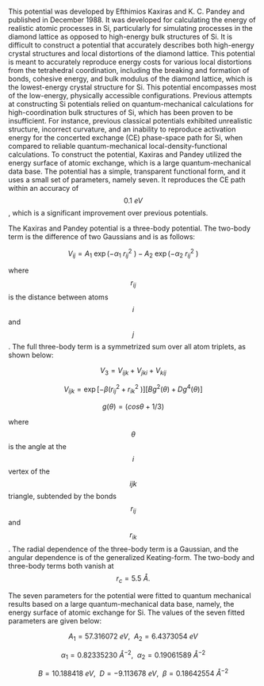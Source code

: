 This potential was developed by Efthimios Kaxiras and K. C. Pandey and published in December 1988.  It was developed for calculating the energy of realistic atomic processes in Si, particularly for simulating processes in the diamond lattice as opposed to high-energy bulk structures of Si.  It is difficult to construct a potential that accurately describes both high-energy crystal structures and local distortions of the diamond lattice.  This potential is meant to accurately reproduce energy costs for various local distortions from the tetrahedral coordination, including the breaking and formation of bonds, cohesive energy, and bulk modulus of the diamond lattice, which is the lowest-energy crystal structure for Si.  This potential encompasses most of the low-energy, physically accessible configurations.  Previous attempts at constructing Si potentials relied on quantum-mechanical calculations for high-coordination bulk structures of Si, which has been proven to be insufficient.  For instance, previous classical potentials exhibited unrealistic structure, incorrect curvature, and an inability to reproduce activation energy for the concerted exchange (CE) phase-space path for Si, when compared to reliable quantum-mechanical local-density-functional calculations.  To construct the potential, Kaxiras and Pandey utilized the energy surface of atomic exchange, which is a large quantum-mechanical data base.  The potential has a simple, transparent functional form, and it uses a small set of parameters, namely seven.  It reproduces the CE path within an accuracy of $$ 0.1\ eV $$, which is a significant improvement over previous potentials.  

The Kaxiras and Pandey potential is a three-body potential.  The two-body term is the difference of two Gaussians and is as follows:

$$ V_{ij}=A_1\ \exp(-\alpha_1\ r_{ij}^2\ )-A_2\ \exp(-\alpha_2\ r_{ij}^2\ ) $$

where $$ r_{ij} $$ is the distance between atoms $$ i $$ and $$ j $$.  The full three-body term is a symmetrized sum over all atom triplets, as shown below:

$$ V_3=V_{ijk}+V_{jki}+V_{kij} $$

$$ V_{ijk}=\exp[-\beta(r_{ij}^2+r_{ik}^2\ )] [Bg^2 (θ)+Dg^4 (θ)] $$

$$ g(\theta)=(cos\theta+1/3) $$

where $$ \theta $$ is the angle at the $$ i $$ vertex of the $$ ijk $$ triangle, subtended by the bonds $$ r_{ij} $$ and $$ r_{ik} $$.  The radial dependence of the three-body term is a Gaussian, and the angular dependence is of the generalized Keating-form.  The two-body and three-body terms both vanish at $$ r_c = 5.5\ Å. $$  

The seven parameters for the potential were fitted to quantum mechanical results based on a large quantum-mechanical data base, namely, the energy surface of atomic exchange for Si.  The values of the seven fitted parameters are given below:

$$ A_1=57.316072\ eV,\ \ A_2=6.4373054\ eV $$

$$ \alpha_1=0.82335230\ Å^{-2},\ \ \alpha_2=0.19061589\ Å^{-2} $$

$$ B=10.188418\ eV,\ \ D=-9.113678\ eV,\ \ \beta=0.18642554\ Å^{-2} $$
